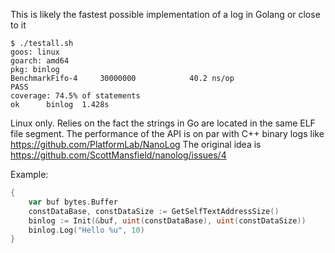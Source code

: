 
This is likely the fastest possible implementation of a log in Golang or close to it


	$ ./testall.sh 
	goos: linux
	goarch: amd64
	pkg: binlog
	BenchmarkFifo-4   	30000000	        40.2 ns/op
	PASS
	coverage: 74.5% of statements
	ok  	binlog	1.428s
	
	
Linux only. Relies on the fact the strings in Go are located in the same ELF file segment. 
The performance of the API is on par with C++ binary logs like https://github.com/PlatformLab/NanoLog 
The original idea is https://github.com/ScottMansfield/nanolog/issues/4

Example:

```Go
{
	var buf bytes.Buffer
	constDataBase, constDataSize := GetSelfTextAddressSize()
	binlog := Init(&buf, uint(constDataBase), uint(constDataSize))
	binlog.Log("Hello %u", 10)
}
```